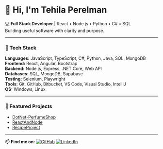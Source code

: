 # 👋 Hi, I'm Tehila Perelman

💻 **Full Stack Developer** | React • Node.js • Python • C# • SQL  
Building useful software with clarity and purpose.

---

### 🧠 Tech Stack
**Languages:** JavaScript, TypeScript, C#, Python, Java, SQL, MongoDB  
**Frontend:** React, Angular, Bootstrap  
**Backend:** Node.js, Express, .NET Core, Web API  
**Databases:** SQL, MongoDB, Supabase  
**Testing:** Selenium, Playwright  
**Tools:** Git, GitHub, Bitbucket, VS Code, Visual Studio, IntelliJ  
**OS:** Windows, Linux

---

### 🧩 Featured Projects
- [DotNet-PerfumeShop](https://github.com/TehilaPerelman/DotNet-PerfumeShop.git)
- [ReactAndNode](https://github.com/TehilaPerelman/ReactAndNode.git)
- [RecipeProject](https://github.com/TehilaPerelman/RecipeProject.git)

---

📫 **Find me on:**
[![GitHub](https://img.shields.io/badge/GitHub-181717?style=flat&logo=github&logoColor=white)](https://github.com/TehilaPerelman)
[![LinkedIn](https://img.shields.io/badge/LinkedIn-0A66C2?style=flat&logo=linkedin&logoColor=white)](https://www.linkedin.com/in/tehila-perelman/)
